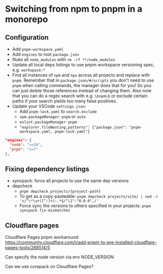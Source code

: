 # Switching from npm to pnpm in a monorepo

## Configuration

- Add `pnpm-workspace.yaml`
- Add `engines` to root `package.json`
- Nuke all `node_modules` with `rm -rf **/node_modules`
- Update all local deps listings to use pnpm workspace versioning spec, e.g. `workspace:*`
- Find all instances of `npm` and `npx` across all projects and replace with `pnpm`. Remember that in `package.json/#/scripts` you don't need to use `pnpm` when calling commands, the manager does that for you! So you can just _delete_ those references instead of changing them. Also note that you can do a regex search with e.g. `\bnpm\b` or exclude certain paths if your search yields too many false positives.
- Update your VSCode `settings.json`:
  - Add `pnpm-lock.yaml` to `search.exclude`
  - `npm.packageManager`: `pnpm` or `auto`
  - `eslint.packageManager`: `pnpm`
  - `"explorer.fileNesting.patterns": {"package.json": "pnpm-workspace.yaml, pnpm-lock.yaml"}`

```json
"engines": {
  "node": ">=16",
  "pnpm": ">=7"
},
```

## Fixing dependency listings

- syncpack: force all projects to use the same dep versions
- depcheck
  - `pnpm depcheck projects/{project-path}`
  - To get as a copy-pasteable: `pnpm depcheck projects/site/ | sed -r 's/^\*\s+([^:]+):.*$/"\1":"0.0.0",/'`
  - Force sync the versions to others specified in your projects: `pnpm syncpack fix-mismatches`

## Cloudflare pages

Cloudflare Pages pnpm workaround: https://community.cloudflare.com/t/add-pnpm-to-pre-installed-cloudflare-pages-tools/288514/5

Can specify the node version via env NODE_VERSION

Can we use corepack on Cloudflare Pages?
